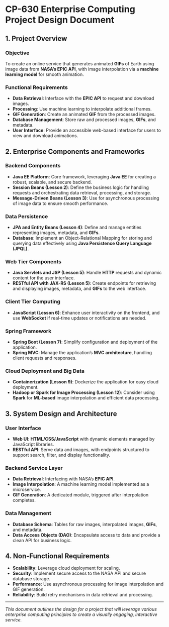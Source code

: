
# CP-630 Enterprise Computing Project Design Document

## 1. Project Overview

### **Objective**
To create an online service that generates animated **GIFs** of Earth using image data from **NASA’s EPIC API**, with image interpolation via a **machine learning model** for smooth animation.

### **Functional Requirements**
- **Data Retrieval**: Interface with the **EPIC API** to request and download images.
- **Processing**: Use machine learning to interpolate additional frames.
- **GIF Generation**: Create an animated **GIF** from the processed images.
- **Database Management**: Store raw and processed images, **GIFs**, and metadata.
- **User Interface**: Provide an accessible web-based interface for users to view and download animations.

## 2. Enterprise Components and Frameworks

### **Backend Components**
- **Java EE Platform**: Core framework, leveraging **Java EE** for creating a robust, scalable, and secure backend.
- **Session Beans (Lesson 2)**: Define the business logic for handling requests and orchestrating data retrieval, processing, and storage.
- **Message-Driven Beans (Lesson 3)**: Use for asynchronous processing of image data to ensure smooth performance.

### **Data Persistence**
- **JPA and Entity Beans (Lesson 4)**: Define and manage entities representing images, metadata, and **GIFs**.
- **Database**: Implement an Object-Relational Mapping for storing and querying data effectively using **Java Persistence Query Language (JPQL)**.

### **Web Tier Components**
- **Java Servlets and JSP (Lesson 5)**: Handle **HTTP** requests and dynamic content for the user interface.
- **RESTful API with JAX-RS (Lesson 5)**: Create endpoints for retrieving and displaying images, metadata, and **GIFs** to the web interface.

### **Client Tier Computing**
- **JavaScript (Lesson 6)**: Enhance user interactivity on the frontend, and use **WebSocket** if real-time updates or notifications are needed.

### **Spring Framework**
- **Spring Boot (Lesson 7)**: Simplify configuration and deployment of the application.
- **Spring MVC**: Manage the application’s **MVC architecture**, handling client requests and responses.

### **Cloud Deployment and Big Data**
- **Containerization (Lesson 9)**: Dockerize the application for easy cloud deployment.
- **Hadoop or Spark for Image Processing (Lesson 12)**: Consider using **Spark** for **ML-based** image interpolation and efficient data processing.

## 3. System Design and Architecture

### **User Interface**
- **Web UI**: **HTML/CSS/JavaScript** with dynamic elements managed by JavaScript libraries.
- **RESTful API**: Serve data and images, with endpoints structured to support search, filter, and display functionality.

### **Backend Service Layer**
- **Data Retrieval**: Interfacing with NASA’s **EPIC API**.
- **Image Interpolation**: A machine learning model implemented as a microservice.
- **GIF Generation**: A dedicated module, triggered after interpolation completes.

### **Data Management**
- **Database Schema**: Tables for raw images, interpolated images, **GIFs**, and metadata.
- **Data Access Objects (DAO)**: Encapsulate access to data and provide a clean API for business logic.

## 4. Non-Functional Requirements
- **Scalability**: Leverage cloud deployment for scaling.
- **Security**: Implement secure access to the NASA API and secure database storage.
- **Performance**: Use asynchronous processing for image interpolation and GIF generation.
- **Reliability**: Build retry mechanisms in data retrieval and processing.

---
*This document outlines the design for a project that will leverage various enterprise computing principles to create a visually engaging, interactive service.*
